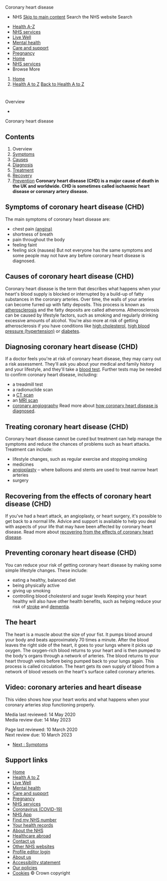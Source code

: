 
Coronary heart disease
 - NHS
[Skip to main content](#maincontent)
Search the NHS website
Search
* [Health A-Z](/conditions/)
* [NHS services](/nhs-services/)
* [Live Well](/live-well/)
* [Mental health](/mental-health/)
* [Care and support](/conditions/social-care-and-support-guide/)
* [Pregnancy](/pregnancy/)
* [Home](/)
* [NHS services](/nhs-services/)
* Browse
 More
1. [Home](/)
2. [Health A to Z](/conditions/)
[Back to 
 Health A to Z](/conditions/) 
# 
Overview
 
 - 
 Coronary heart disease
## Contents
1. Overview
2. [Symptoms](/conditions/coronary-heart-disease/symptoms/)
3. [Causes](/conditions/coronary-heart-disease/causes/)
4. [Diagnosis](/conditions/coronary-heart-disease/diagnosis/)
5. [Treatment](/conditions/coronary-heart-disease/treatment/)
6. [Recovery](/conditions/coronary-heart-disease/recovery/)
7. [Prevention](/conditions/coronary-heart-disease/prevention/)
**Coronary heart disease (CHD) is a major cause of death in the UK and worldwide. CHD is sometimes called ischaemic heart disease or coronary artery disease.**
## Symptoms of coronary heart disease (CHD)
The main symptoms of coronary heart disease are:
* chest pain [(angina)](/conditions/angina/)
* shortness of breath
* pain throughout the body
* feeling faint
* feeling sick (nausea)
But not everyone has the same symptoms and some people may not have any before coronary heart disease is diagnosed.
## Causes of coronary heart disease (CHD)
Coronary heart disease is the term that describes what happens when your heart's blood supply is blocked or interrupted by a build-up of fatty substances in the coronary arteries.
Over time, the walls of your arteries can become furred up with fatty deposits. This process is known as [atherosclerosis](/conditions/atherosclerosis/) and the fatty deposits are called atheroma.
Atherosclerosis can be caused by lifestyle factors, such as smoking and regularly drinking excessive amounts of alcohol.
You're also more at risk of getting atherosclerosis if you have conditions like [high cholesterol](/conditions/high-cholesterol/), [high blood pressure (hypertension)](/conditions/high-blood-pressure-hypertension/) or [diabetes](/conditions/diabetes/).
## Diagnosing coronary heart disease (CHD)
If a doctor feels you're at risk of coronary heart disease, they may carry out a risk assessment.
They'll ask you about your medical and family history and your lifestyle, and they'll take a [blood test](/conditions/blood-tests/).
Further tests may be needed to confirm coronary heart disease, including:
* a treadmill test
* a radionuclide scan
* a [CT scan](/conditions/ct-scan/)
* an [MRI scan](/conditions/mri-scan/)
* [coronary angiography](/conditions/coronary-angiography/)
Read more about [how coronary heart disease is diagnosed](/conditions/coronary-heart-disease/diagnosis/).
## Treating coronary heart disease (CHD)
Coronary heart disease cannot be cured but treatment can help manage the symptoms and reduce the chances of problems such as heart attacks.
Treatment can include:
* lifestyle changes, such as regular exercise and stopping smoking
* medicines
* [angioplasty](/conditions/coronary-angioplasty/) – where balloons and stents are used to treat narrow heart arteries
* surgery
## Recovering from the effects of coronary heart disease (CHD)
If you've had a heart attack, an angioplasty, or heart surgery, it's possible to get back to a normal life.
Advice and support is available to help you deal with aspects of your life that may have been affected by coronary heart disease.
Read more about [recovering from the effects of coronary heart disease](/conditions/coronary-heart-disease/recovery/).
## Preventing coronary heart disease (CHD)
You can reduce your risk of getting coronary heart disease by making some simple lifestyle changes.
These include:
* eating a healthy, balanced diet
* being physically active
* giving up smoking
* controlling blood cholesterol and sugar levels
Keeping your heart healthy will also have other health benefits, such as helping reduce your risk of [stroke](/conditions/stroke/) and [dementia](/conditions/dementia/about/).
## The heart
The heart is a muscle about the size of your fist. It pumps blood around your body and beats approximately 70 times a minute.
After the blood leaves the right side of the heart, it goes to your lungs where it picks up oxygen.
The oxygen-rich blood returns to your heart and is then pumped to the body's organs through a network of arteries.
The blood returns to your heart through veins before being pumped back to your lungs again. This process is called circulation.
The heart gets its own supply of blood from a network of blood vessels on the heart's surface called coronary arteries.
## Video: coronary arteries and heart disease
This video shows how your heart works and what happens when your coronary arteries stop functioning properly.
 
 Media last reviewed: 14 May 2020  
 Media review due: 14 May 2023
 
 Page last reviewed: 10 March 2020  
 Next review due: 10 March 2023
 
* [Next
:
Symptoms](/conditions/coronary-heart-disease/symptoms/)
## Support links
* [Home](/)
* [Health A to Z](/conditions/)
* [Live Well](/live-well/)
* [Mental health](/mental-health/)
* [Care and support](/conditions/social-care-and-support-guide/)
* [Pregnancy](/pregnancy/)
* [NHS services](/nhs-services/)
* [Coronavirus (COVID-19)](/conditions/coronavirus-covid-19/)
* [NHS App](/nhs-app/)
* [Find my NHS number](/nhs-services/online-services/find-nhs-number/)
* [Your health records](/using-the-nhs/about-the-nhs/your-health-records/)
* [About the NHS](/using-the-nhs/about-the-nhs/)
* [Healthcare abroad](/using-the-nhs/healthcare-abroad/apply-for-a-free-uk-global-health-insurance-card-ghic/)
* [Contact us](/contact-us/)
* [Other NHS websites](/nhs-sites/)
* [Profile editor login](/our-policies/profile-editor-login/)
* [About us](/about-us/)
* [Accessibility statement](/accessibility-statement/)
* [Our policies](/our-policies/)
* [Cookies](/our-policies/cookies-policy/)
© Crown copyright

